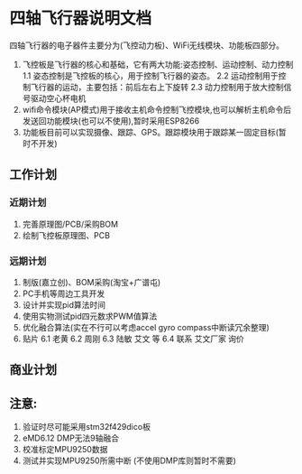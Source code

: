 # 四轴飞行器说明文档
四轴飞行器的电子器件主要分为(飞控动力板)、WiFi无线模块、功能板四部分。
1. 飞控板是飞行器的核心和基础，它有两大功能:姿态控制、运动控制、动力控制
   1.1 姿态控制是飞控板的核心，用于控制飞行器的姿态。
   2.2 运动控制用于控制飞行器的运动，主要包括：前后左右上下旋转
   2.3 动力控制用于放大控制信号驱动空心杯电机
2. wifi命令模块\(AP模式\)用于接收主机命令控制飞控模块,也可以解析主机命令后发送回功能模块\(也可以不使用\),暂时采用ESP8266
3. 功能板目前可以实现摄像、跟踪、GPS。跟踪模块用于跟踪某一固定目标\(暂时不开发\)

## 工作计划
### 近期计划
1. 完善原理图/PCB/采购BOM
2. 绘制飞控板原理图、PCB

### 远期计划
1. 制版\(嘉立创\)、BOM采购\(淘宝\+广谱屯\)
2. PC手机等周边工具开发
3. 设计并实现pid算法时间
4. 使用实物测试pid四元数求PWM值算法
5. 优化融合算法(实在不行可以考虑accel gyro compass中断读冗余整理)
6. 贴片
   6.1 老黄
   6.2 周刚
   6.3 陆敏 艾文 等
   6.4 联系 艾文厂家 询价

## 商业计划

## 注意:
1. 验证时尽可能采用stm32f429dico板
2. eMD6.12 DMP无法9轴融合
3. 校准标定MPU9250数据
4. 测试并实现MPU9250所需中断 (不使用DMP库则暂时不需要)

